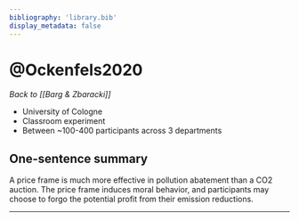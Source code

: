 ```yaml
---
bibliography: 'library.bib'
display_metadata: false
---
```

# @Ockenfels2020

_Back to [[Barg & Zbaracki]]_

* University of Cologne
* Classroom experiment
* Between ~100-400 participants across 3 departments

## One-sentence summary

A price frame is much more effective in pollution abatement than a CO2 auction. The price frame induces moral behavior, and participants may choose to forgo the potential profit from their emission reductions.

---
